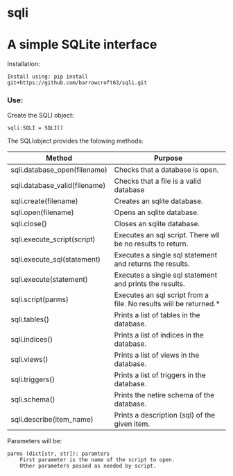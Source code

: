 # sqli
# A simple SQLite interface

Installation: 

`Install using: pip install git+https://github.com/barrowcroft63/sqli.git`

### Use:

Create the SQLI object:

`sqli:SQLI = SQLI()`

The SQLIobject provides the folowing methods:

| Method                        | Purpose                          |
|-------------------------------|----------------------------------|
|sqli.database_open(filename)|Checks that a database is open.|
|sqli.database_valid(filename)|Checks that a file is a valid database|
|sqli.create(filename)|Creates an sqlite database.|
|sqli.open(filename)|Opens an sqlite database.|
|sqli.close()|Closes an sqlite database.|
|sqli.execute_script(script)|Executes an sql script. There wll be no results to return.|
|sqli.execute_sql(statement)|Executes a single sql statement and returns the results.|
|sqli.execute(statement)|Executes a single sql statement and prints the results.|
|sqli.script(parms)|Executes an sql script from a file. No results will be returned.*|
|sqli.tables()|Prints a list of tables in the database.|
|sqli.indices()|Prints a list of indices in the database.|
|sqli.views()|Prints a list of views in the database.|
|sqli.triggers()|Prints a list of triggers in the database.|
|sqli.schema()|Prints the netire schema of the database.|
|sqli.describe(item_name)|Prints a description (sql) of the given item.|

Parameters will be:
```
parms (dict[str, str]): paramters
    First parameter is the name of the script to open.
    Other parameters passed as needed by script.
```
